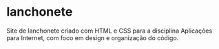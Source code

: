# lanchonete
Site de lanchonete criado com HTML e CSS para a disciplina Aplicações para Internet, com foco em design e organização do código.
